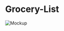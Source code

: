 # Grocery-List

![Mockup](https://raw.githubusercontent/shelchkov/Grocery-List/master/readme_images/mockup.PNG)
